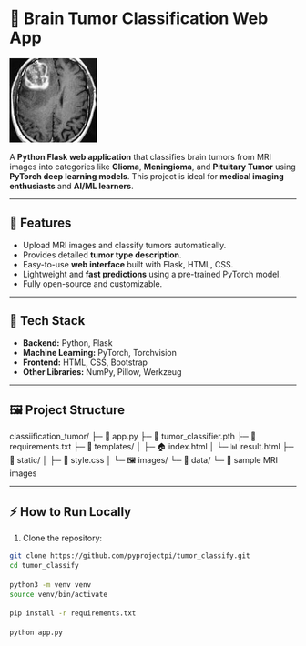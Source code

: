 # 🧠 Brain Tumor Classification Web App

![Brain Tumor Classification](data/glioma.jpeg)  

A **Python Flask web application** that classifies brain tumors from MRI images into categories like **Glioma**, **Meningioma**, and **Pituitary Tumor** using **PyTorch deep learning models**. This project is ideal for **medical imaging enthusiasts** and **AI/ML learners**.

---

## 🚀 Features

- Upload MRI images and classify tumors automatically.
- Provides detailed **tumor type description**.
- Easy-to-use **web interface** built with Flask, HTML, CSS.
- Lightweight and **fast predictions** using a pre-trained PyTorch model.
- Fully open-source and customizable.

---

## 🧰 Tech Stack

- **Backend:** Python, Flask  
- **Machine Learning:** PyTorch, Torchvision  
- **Frontend:** HTML, CSS, Bootstrap  
- **Other Libraries:** NumPy, Pillow, Werkzeug  

---

## 🖼️ Project Structure

classiification_tumor/
├─ 📄 app.py
├─ 📄 tumor_classifier.pth
├─ 📄 requirements.txt
├─ 📂 templates/
│   ├─ 🏠 index.html
│   └─ 📊 result.html
├─ 📂 static/
│   ├─ 🎨 style.css
│   └─ 🖼 images/
└─ 📂 data/
    └─ 🧠 sample MRI images


---


## ⚡ How to Run Locally

1. Clone the repository:

```bash
git clone https://github.com/pyprojectpi/tumor_classify.git
cd tumor_classify

python3 -m venv venv
source venv/bin/activate

pip install -r requirements.txt

python app.py

